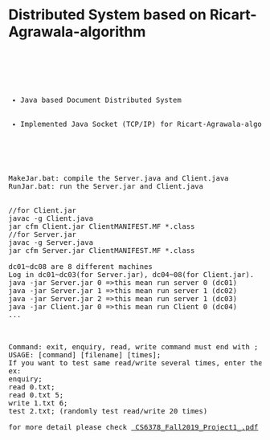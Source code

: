 <h1>Distributed System based on Ricart-Agrawala-algorithm</h1>

<pre>
<p>
  <ul>
    <li>Java based Document Distributed System</li>
    <li>Implemented Java Socket (TCP/IP) for Ricart-Agrawala-algorithm</li>
  </ul>
</p>
MakeJar.bat: compile the Server.java and Client.java
RunJar.bat: run the Server.jar and Client.java


//for Client.jar
javac -g Client.java
jar cfm Client.jar ClientMANIFEST.MF *.class
//for Server.jar
javac -g Server.java
jar cfm Server.jar ClientMANIFEST.MF *.class

dc01~dc08 are 8 different machines
Log in dc01~dc03(for Server.jar), dc04~08(for Client.jar).
java -jar Server.jar 0 =>this mean run server 0 (dc01)
java -jar Server.jar 1 =>this mean run server 1 (dc02)
java -jar Server.jar 2 =>this mean run server 1 (dc03)
java -jar Client.jar 0 =>this mean run Client 0 (dc04)
...



Command: exit, enquiry, read, write command must end with ;
USAGE: [command] [filename] [times];
If you want to test same read/write several times, enter the number in [times].
ex:
enquiry;
read 0.txt;
read 0.txt 5;
write 1.txt 6;
test 2.txt; (randomly test read/write 20 times)

for more detail please check <a href="https://github.com/dryadd44651/Ricart-Agrawala-algorithm/blob/master/CS6378_Fall2019_Project1_.pdf"> CS6378_Fall2019_Project1_.pdf</a>


</pre>





